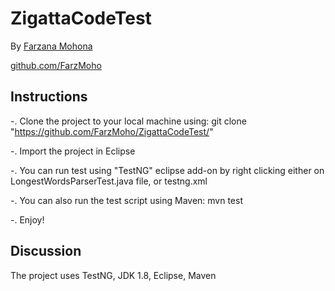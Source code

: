 # ZigattaCodeTest

By [Farzana Mohona](mailto:farzmoho.qae@gmail.com)

[github.com/FarzMoho](https://github.com/FarzMoho)

## Instructions

-. Clone the project to your local machine using: 
   git clone "https://github.com/FarzMoho/ZigattaCodeTest/"
   
-. Import the project in Eclipse 

-. You can run test using "TestNG" eclipse add-on by right clicking either on LongestWordsParserTest.java file, or testng.xml 

-. You can also run the test script using Maven: mvn test 

-. Enjoy!


## Discussion

The project uses TestNG, JDK 1.8, Eclipse, Maven 



